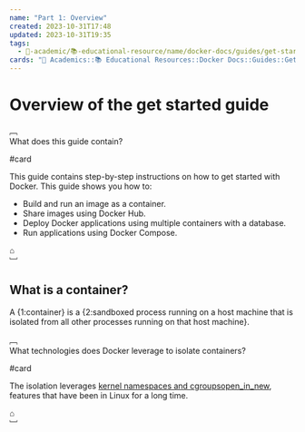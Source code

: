 ```yaml
---
name: "Part 1: Overview"
created: 2023-10-31T17:48
updated: 2023-10-31T19:35
tags:
  - 🔴-academic/📚-educational-resource/name/docker-docs/guides/get-started/part-1-overview
cards: "🔴 Academics::📚 Educational Resources::Docker Docs::Guides::Get started::Part 1: Overview"
---
```


# Overview of the get started guide

﹇<br>
What does this guide contain?

#card 

This guide contains step-by-step instructions on how to get started with Docker. This guide shows you how to:
- Build and run an image as a container.
- Share images using Docker Hub.
- Deploy Docker applications using multiple containers with a database.
- Run applications using Docker Compose.

⌂
<br>﹈<br>

## What is a container?

A {1:container} is a {2:sandboxed process running on a host machine that is isolated from all other processes running on that host machine}. 

﹇<br>
What technologies does Docker leverage to isolate containers?

#card 

The isolation leverages [kernel namespaces and cgroupsopen_in_new](https://medium.com/@saschagrunert/demystifying-containers-part-i-kernel-space-2c53d6979504), features that have been in Linux for a long time.

⌂
<br>﹈<br>



